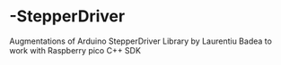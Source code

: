 # -StepperDriver
Augmentations of Arduino StepperDriver Library by Laurentiu Badea to work with Raspberry pico C++ SDK
